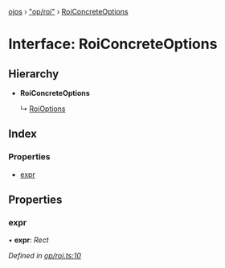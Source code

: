 [ojos](../README.md) › ["op/roi"](../modules/_op_roi_.md) › [RoiConcreteOptions](_op_roi_.roiconcreteoptions.md)

# Interface: RoiConcreteOptions

## Hierarchy

* **RoiConcreteOptions**

  ↳ [RoiOptions](_op_roi_.roioptions.md)

## Index

### Properties

* [expr](_op_roi_.roiconcreteoptions.md#expr)

## Properties

###  expr

• **expr**: *Rect*

*Defined in [op/roi.ts:10](https://github.com/cancerberoSgx/mirada/blob/3544b58/ojos/src/op/roi.ts#L10)*
